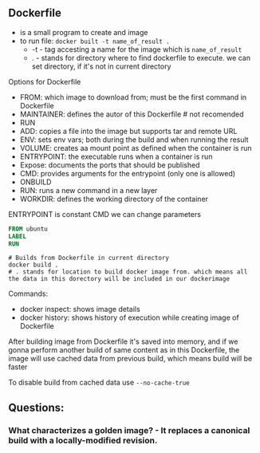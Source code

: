 ## Dockerfile
- is a small program to create and image
- to run file: `docker built -t name_of_result . `
    - -t - tag accesting a name for the image which is `name_of_result`
    - . - stands for directory where to find dockerfile to execute. we can set directory, if it's not in current directory

Options for Dockerfile
- FROM: which image to download from; must be the first command in Dockerfile
- MAINTAINER: defines the autor of this Dockerfile # not recomended
- RUN
- ADD: copies a file into the image but supports tar and remote URL
- ENV: sets env vars; both during the build and when running the result
- VOLUME: creates aa mount point as defined when the container is run
- ENTRYPOINT: the executable runs when a container is run
- Expose: documents the ports that should be published
- CMD: provides arguments for the entrypoint (only one is allowed)
- ONBUILD
- RUN: runs a new command in a new layer
- WORKDIR: defines the working directory of the container 

ENTRYPOINT is constant
CMD we can change parameters
```Dockerfile
FROM ubuntu
LABEL
RUN
```
```docker
# Builds from Dockerfile in current directory
docker build .
# . stands for location to build docker image from. which means all the data in this dorectory will be included in our dockerimage
```

Commands:
- docker inspect: shows image details
- docker history: shows history of execution while creating image of Dockerfile



After building image from Dockerfile it's saved into memory, and if we gonna perform another build of same content as in this Dockerfile, the image will use cached data from previous build, which means build will be faster

To disable build from cached data use `--no-cache-true`


## Questions:
### What characterizes a golden image? - It replaces a canonical build with a locally-modified revision.
